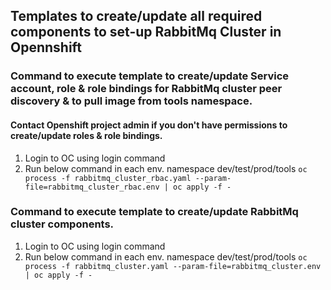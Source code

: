 ## Templates to create/update all required components to set-up RabbitMq Cluster in Opennshift


### Command to execute template to create/update Service account, role & role bindings for RabbitMq cluster peer discovery & to pull image from tools namespace.
#### Contact Openshift project admin if you don't have permissions to create/update roles & role bindings.
1) Login to OC using login command
2) Run below command in each env. namespace dev/test/prod/tools
   ``oc process -f rabbitmq_cluster_rbac.yaml --param-file=rabbitmq_cluster_rbac.env | oc apply -f -``

### Command to execute template to create/update RabbitMq cluster components.
1) Login to OC using login command
2) Run below command in each env. namespace dev/test/prod/tools
   ``oc process -f rabbitmq_cluster.yaml --param-file=rabbitmq_cluster.env | oc apply -f -``
